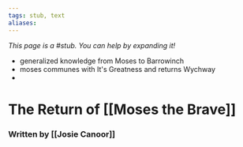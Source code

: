 ```yaml
---
tags: stub, text
aliases:
---
```


*This page is a #stub. You can help by expanding it!*

- generalized knowledge from Moses to Barrowinch
- moses communes with It's Greatness and returns Wychway
- 

# The Return of [[Moses the Brave]]
### Written by [[Josie Canoor]]

